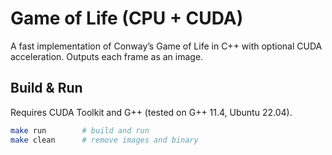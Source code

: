 # Game of Life (CPU + CUDA)

A fast implementation of Conway’s Game of Life in C++ with optional CUDA acceleration. Outputs each frame as an image.

## Build & Run

Requires CUDA Toolkit and G++ (tested on G++ 11.4, Ubuntu 22.04).

```bash
make run        # build and run
make clean      # remove images and binary
```
